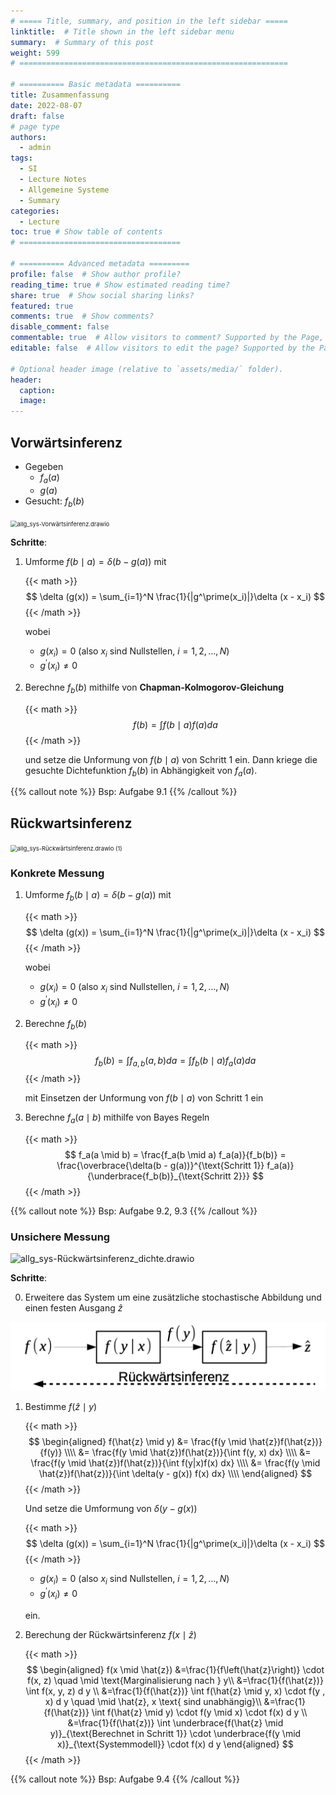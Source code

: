 ```yaml
---
# ===== Title, summary, and position in the left sidebar =====
linktitle:  # Title shown in the left sidebar menu
summary:  # Summary of this post
weight: 599
# ============================================================

# ========== Basic metadata ==========
title: Zusammenfassung
date: 2022-08-07
draft: false
# page type
authors:
  - admin
tags:
  - SI
  - Lecture Notes
  - Allgemeine Systeme
  - Summary
categories:
  - Lecture
toc: true # Show table of contents
# ====================================

# ========== Advanced metadata =========
profile: false  # Show author profile?
reading_time: true # Show estimated reading time?
share: true  # Show social sharing links?
featured: true
comments: true  # Show comments?
disable_comment: false
commentable: true  # Allow visitors to comment? Supported by the Page, Post, and Book content types.
editable: false  # Allow visitors to edit the page? Supported by the Page, Post, and Book content types.

# Optional header image (relative to `assets/media/` folder).
header:
  caption: 
  image:  
---
```


## Vorwärtsinferenz

- Gegeben
  - $f_a(a)$
  - $g(a)$
- Gesucht: $f_b(b)$

<img src="https://raw.githubusercontent.com/EckoTan0804/upic-repo/master/uPic/allg_sys-Vorwärtsinferenz.drawio.png" alt="allg_sys-Vorwärtsinferenz.drawio" style="zoom:67%;" />

**Schritte**: 

1. Umforme $f(b \mid a) = \delta(b - g(a))$ mit

   {{< math >}}
   $$
   \delta (g(x)) = \sum_{i=1}^N \frac{1}{|g^\prime(x_i)|}\delta (x - x_i)
   $$
   {{< /math >}} 

   wobei

   - $g(x_i) = 0$ (also $x_i$ sind Nullstellen, $i = 1, 2, \dots, N$)
   - $g^\prime(x_i) \neq 0$

2. Berechne $f_b(b)$ mithilfe von **Chapman-Kolmogorov-Gleichung**

   {{< math >}}
   $$
   f(b) = \int f(b \mid a) f(a) da
   $$
   {{< /math >}} 

   und setze die Unformung von $f(b \mid a)$ von Schritt 1 ein. Dann kriege die gesuchte Dichtefunktion $f_b(b)$ in Abhängigkeit von $f_a(a)$.

{{% callout note %}}
Bsp: Aufgabe 9.1
{{% /callout %}}

## Rückwartsinferenz

<img src="https://raw.githubusercontent.com/EckoTan0804/upic-repo/master/uPic/allg_sys-Rückwärtsinferenz.drawio%20%281%29.png" alt="allg_sys-Rückwärtsinferenz.drawio (1)" style="zoom:67%;" />

### Konkrete Messung

1. Umforme $f_b(b \mid a) = \delta(b - g(a))$ mit

   {{< math >}}
   $$
   \delta (g(x)) = \sum_{i=1}^N \frac{1}{|g^\prime(x_i)|}\delta (x - x_i)
   $$
   {{< /math >}} 

   wobei

   - $g(x_i) = 0$ (also $x_i$ sind Nullstellen, $i = 1, 2, \dots, N$)
   - $g^\prime(x_i) \neq 0$

2. Berechne $f_b(b)$

   {{< math >}}
   $$
   f_b(b) = \int f_{a, b}(a, b) da = \int f_{b}(b \mid a) f_a(a) da
   $$
   {{< /math >}} 

   mit Einsetzen der Unformung von $f(b \mid a)$ von Schritt 1 ein

3. Berechne $f_a(a \mid b)$ mithilfe von Bayes Regeln

   {{< math >}}
   $$
   f_a(a \mid b) = \frac{f_a(b \mid a) f_a(a)}{f_b(b)} = \frac{\overbrace{\delta(b - g(a))}^{\text{Schritt 1}} f_a(a)}{\underbrace{f_b(b)}_{\text{Schritt 2}}}
   $$
   {{< /math >}} 

{{% callout note %}}
Bsp: Aufgabe 9.2, 9.3
{{% /callout %}}

### Unsichere Messung

![allg_sys-Rückwärtsinferenz_dichte.drawio](https://raw.githubusercontent.com/EckoTan0804/upic-repo/master/uPic/allg_sys-Rückwärtsinferenz_dichte.drawio.png)

**Schritte**:

0. Erweitere das System um eine zusätzliche stochastische Abbildung und einen festen Ausgang $\hat{z}$

<img src="https://raw.githubusercontent.com/EckoTan0804/upic-repo/master/uPic/截屏2022-08-08%2016.51.24.png" alt="截屏2022-08-08 16.51.24" style="zoom: 50%;" />

1. Bestimme $f(\hat{z} \mid y)$

   {{< math >}}
   $$
   \begin{aligned}
   f(\hat{z} \mid y) &= \frac{f(y \mid \hat{z})f(\hat{z})}{f(y)} \\\\
   &= \frac{f(y \mid \hat{z})f(\hat{z})}{\int f(y, x) dx} \\\\
   &= \frac{f(y \mid \hat{z})f(\hat{z})}{\int f(y|x)f(x) dx} \\\\
   &= \frac{f(y \mid \hat{z})f(\hat{z})}{\int \delta(y - g(x)) f(x) dx} \\\\
   \end{aligned}
   $$
   {{< /math >}} 

   Und setze die Umformung von $\delta(y - g(x))$ 

   {{< math >}}
   $$
   \delta (g(x)) = \sum_{i=1}^N \frac{1}{|g^\prime(x_i)|}\delta (x - x_i)
   $$
   {{< /math >}} 

   - $g(x_i) = 0$ (also $x_i$ sind Nullstellen, $i = 1, 2, \dots, N$)
   - $g^\prime(x_i) \neq 0$

   ein.

2. Berechung der Rückwärtsinferenz $f(x \mid \hat{z})$

   {{< math >}}
   $$
   \begin{aligned}
   f(x \mid \hat{z}) &=\frac{1}{f\left(\hat{z}\right)} \cdot f(x, z) \quad \mid \text{Marginalisierung nach } y\\
   &=\frac{1}{f(\hat{z})} \int f(x, y, z) d y \\
   &=\frac{1}{f(\hat{z})} \int f(\hat{z} \mid y, x) \cdot f(y , x) d y  \quad \mid \hat{z}, x \text{ sind unabhängig}\\
   &=\frac{1}{f(\hat{z})} \int f(\hat{z} \mid y) \cdot f(y \mid x) \cdot f(x) d y \\
   &=\frac{1}{f(\hat{z})} \int \underbrace{f(\hat{z} \mid y)}_{\text{Berechnet in Schritt 1}} \cdot \underbrace{f(y \mid x)}_{\text{Systemmodell}} \cdot f(x) d y 
   \end{aligned}
   $$
   {{< /math >}} 













{{% callout note %}}
Bsp: Aufgabe 9.4
{{% /callout %}}
